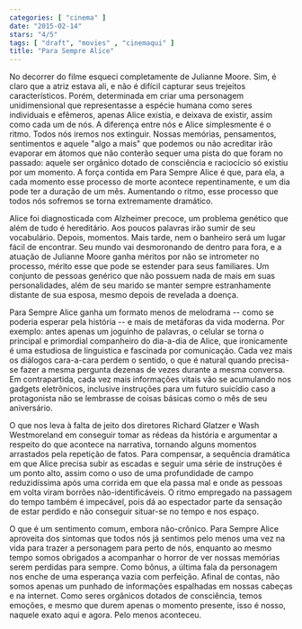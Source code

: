 ```yaml
---
categories: [ "cinema" ]
date: "2015-02-14"
stars: "4/5"
tags: [ "draft", "movies" , "cinemaqui" ]
title: "Para Sempre Alice"
---
```

No decorrer do filme esqueci completamente de Julianne Moore. Sim,
é claro que a atriz estava ali, e não é difícil capturar seus
trejeitos característicos. Porém, determinada em criar uma personagem
unidimensional que representasse a espécie humana como seres individuais
e efêmeros, apenas Alice existia, e deixava de existir, assim como cada
um de nós. A diferença entre nós e Alice simplesmente é o ritmo. Todos
nós iremos nos extinguir. Nossas memórias, pensamentos, sentimentos
e aquele "algo a mais" que podemos ou não acreditar irão evaporar em
átomos que não conterão sequer uma pista do que foram no passado:
aquele ser orgânico dotado de consciência e raciocício só existiu
por um momento. A força contida em Para Sempre Alice é que, para ela,
a cada momento esse processo de morte acontece repentinamente, e um dia
pode ter a duração de um mês. Aumentando o ritmo, esse processo que
todos nós sofremos se torna extremamente dramático.

Alice foi diagnosticada com Alzheimer precoce, um problema genético que
além de tudo é hereditário. Aos poucos palavras irão sumir de seu
vocabulário. Depois, momentos. Mais tarde, nem o banheiro será um lugar
fácil de encontrar. Seu mundo vai desmoronando de dentro para fora,
e a atuação de Julianne Moore ganha méritos por não se intrometer
no processo, mérito esse que pode se estender para seus familiares. Um
conjunto de pessoas genérico que não possuem nada de mais em suas
personalidades, além de seu marido se manter sempre estranhamente
distante de sua esposa, mesmo depois de revelada a doença.

Para Sempre Alice ganha um formato menos de melodrama -- como se poderia
esperar pela história -- e mais de metáforas da vida moderna. Por
exemplo: antes apenas um joguinho de palavras, o celular se torna o
principal e primordial companheiro do dia-a-dia de Alice, que ironicamente
é uma estudiosa de linguistica e fascinada por comunicação. Cada vez
mais os diálogos cara-a-cara perdem o sentido, o que é natural quando
precisa-se fazer a mesma pergunta dezenas de vezes durante a mesma
conversa. Em contrapartida, cada vez mais informações vitais vão
se acumulando nos gadgets eletrônicos, inclusive instruções para um
futuro suicídio caso a protagonista não se lembrasse de coisas básicas
como o mês de seu aniversário.

O que nos leva à falta de jeito dos diretores Richard Glatzer e Wash
Westmoreland em conseguir tomar as rédeas da história e argumentar a
respeito do que acontece na narrativa, tornando alguns momentos arrastados
pela repetição de fatos. Para compensar, a sequência dramática em que
Alice precisa subir as escadas e seguir uma série de instruções é um
ponto alto, assim como o uso de uma profundidade de campo reduzidíssima
após uma corrida em que ela passa mal e onde as pessoas em volta viram
borrões não-identificáveis. O ritmo empregado na passagem do tempo
também é impecável, pois dá ao espectador parte da sensação de
estar perdido e não conseguir situar-se no tempo e nos espaço.

O que é um sentimento comum, embora não-crônico. Para Sempre Alice
aproveita dos sintomas que todos nós já sentimos pelo menos uma vez
na vida para trazer a personagem para perto de nós, enquanto ao mesmo
tempo somos obrigados a acompanhar o horror de ver nossas memórias
serem perdidas para sempre. Como bônus, a última fala da personagem
nos enche de uma esperança vazia com perfeição. Afinal de contas,
não somos apenas um punhado de informações espalhadas em nossas
cabeças e na internet. Como seres orgânicos dotados de consciência,
temos emoções, e mesmo que durem apenas o momento presente, isso é
nosso, naquele exato aqui e agora. Pelo menos aconteceu.
